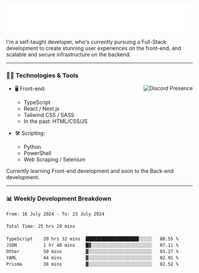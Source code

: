 <img src="assets/wave.svg" alt=":wave:" />

I'm a self-taught developer, who's currently pursuing a Full-Stack development to create stunning user experiences on the front-end, and scalable and secure infrastructure on the backend.

---

### 🧑‍💻 Technologies & Tools

<a href="https://discord.com/users/414304208649453568" target="_blank" rel="nofollow">
   <img src="https://lanyard-profile-readme.vercel.app/api/414304208649453568?idleMessage=Probably%20doing%20something%20else..." alt="Discord Presence" align="right">
</a>

- 🖥️ Front-end:

  - TypeScript
  - React / Next.js
  - Tailwind CSS / SASS
  - In the past: HTML/CSS/JS

- 🛠 Scripting:

  - Python
  - PowerShell
  - Web Scraping / Selenium

Currently learning Front-end development and soon to the Back-end development.

---

### 📊 Weekly Development Breakdown

<!-- ![ccrsxx's GitHub Stats](https://github-readme-stats.vercel.app/api?username=ccrsxx&count_private=true&theme=tokyonight) -->
<!-- ![ccrsxx's Top Langs](https://github-readme-stats.vercel.app/api/top-langs/?username=ccrsxx&hide=lua,java,html&theme=tokyonight) -->

<!--START_SECTION:waka-->

```txt
From: 16 July 2024 - To: 23 July 2024

Total Time: 25 hrs 29 mins

TypeScript    20 hrs 32 mins  ████████████████████░░░░░   80.55 %
JSON          1 hr 48 mins    █▓░░░░░░░░░░░░░░░░░░░░░░░   07.11 %
Other         50 mins         ▓░░░░░░░░░░░░░░░░░░░░░░░░   03.27 %
YAML          44 mins         ▓░░░░░░░░░░░░░░░░░░░░░░░░   02.91 %
Prisma        38 mins         ▓░░░░░░░░░░░░░░░░░░░░░░░░   02.52 %
```

<!--END_SECTION:waka-->
